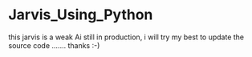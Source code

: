 # Jarvis_Using_Python
this jarvis is a weak Ai still in production, i will try my best to update the source code ....... thanks :-)
